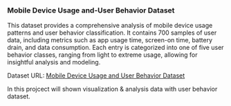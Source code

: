 ### Mobile Device Usage and-User Behavior Dataset

This dataset provides a comprehensive analysis of mobile device usage patterns and user behavior classification. It contains 700 samples of user data, including metrics such as app usage time, screen-on time, battery drain, and data consumption. Each entry is categorized into one of five user behavior classes, ranging from light to extreme usage, allowing for insightful analysis and modeling.

Dataset URL: [Mobile Device Usage and User Behavior Dataset](https://www.kaggle.com/datasets/valakhorasani/mobile-device-usage-and-user-behavior-dataset/data)

In this projcect will shown visualization & analysis data with user behavior dataset.
